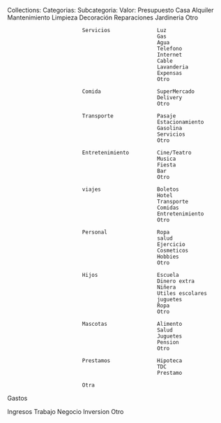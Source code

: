 Collections:                Categorias:             Subcategoria:                Valor:
Presupuesto                 Casa                    Alquiler
                                                    Mantenimiento
                                                    Limpieza
                                                    Decoración
                                                    Reparaciones
                                                    Jardineria
                                                    Otro

                            Servicios               Luz
                                                    Gas
                                                    Agua
                                                    Telefono
                                                    Internet
                                                    Cable
                                                    Lavanderia
                                                    Expensas
                                                    Otro

                            Comida                  SuperMercado
                                                    Delivery
                                                    Otro

                            Transporte              Pasaje
                                                    Estacionamiento
                                                    Gasolina
                                                    Servicios
                                                    Otro

                            Entretenimiento         Cine/Teatro
                                                    Musica
                                                    Fiesta
                                                    Bar
                                                    Otro
                                                    
                            viajes                  Boletos
                                                    Hotel
                                                    Transporte
                                                    Comidas
                                                    Entretenimiento
                                                    Otro

                            Personal                Ropa
                                                    salud
                                                    Ejercicio
                                                    Cosmeticos
                                                    Hobbies
                                                    Otro

                            Hijos                   Escuela
                                                    Dinero extra
                                                    Niñera
                                                    Utiles escolares
                                                    juguetes
                                                    Ropa
                                                    Otro

                            Mascotas                Alimento
                                                    Salud
                                                    Juguetes
                                                    Pension
                                                    Otro

                            Prestamos               Hipoteca
                                                    TDC
                                                    Prestamo

                            Otra
Gastos





Ingresos                    Trabajo
                            Negocio
                            Inversion
                            Otro
                            

